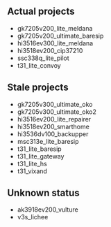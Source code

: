 
## Actual projects

* gk7205v200_lite_meldana
* gk7205v200_ultimate_baresip
* hi3516ev300_lite_meldana
* hi3518ev200_cip37210
* ssc338q_lite_pilot
* t31_lite_convoy



## Stale projects

* gk7205v300_ultimate_oko
* gk7205v300_ultimate_oko2
* hi3516ev200_lite_repairer
* hi3518ev200_smarthome
* hi3536dv100_backupper
* msc313e_lite_baresip
* t31_lite_baresip
* t31_lite_gateway
* t31_lite_hs
* t31_vixand



## Unknown status

* ak3918ev200_vulture
* v3s_lichee
